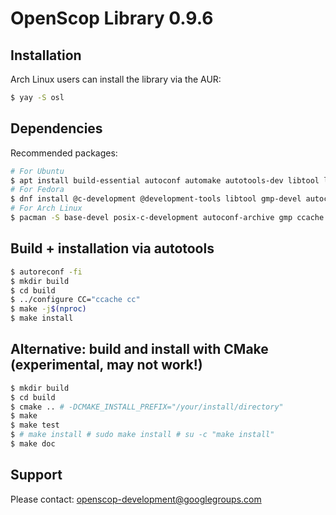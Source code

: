 OpenScop Library 0.9.6
======================

Installation
------------

Arch Linux users can install the library via the AUR:

```.bash
$ yay -S osl
```

Dependencies
------------

Recommended packages:

```.bash
# For Ubuntu
$ apt install build-essential autoconf automake autotools-dev libtool libgmp-dev autoconf-archive ccache doxygen
# For Fedora
$ dnf install @c-development @development-tools libtool gmp-devel autoconf-archive ccache
# For Arch Linux
$ pacman -S base-devel posix-c-development autoconf-archive gmp ccache
```

Build + installation via autotools
----------------------------------

```.bash
$ autoreconf -fi
$ mkdir build
$ cd build
$ ../configure CC="ccache cc"
$ make -j$(nproc)
$ make install
```


Alternative: build and install with CMake (experimental, may not work!)
-----------------------------------------------------------------------

```.bash
$ mkdir build
$ cd build
$ cmake .. # -DCMAKE_INSTALL_PREFIX="/your/install/directory"
$ make
$ make test
$ # make install # sudo make install # su -c "make install"
$ make doc
```


Support
-------

Please contact:
openscop-development@googlegroups.com

